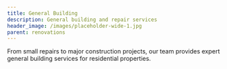 ```yaml
---
title: General Building
description: General building and repair services
header_image: /images/placeholder-wide-1.jpg
parent: renovations
---
```


From small repairs to major construction projects, our team provides expert general building services for residential properties.
